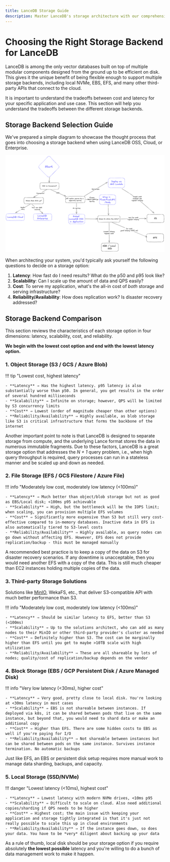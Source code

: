 ```yaml
---
title: LanceDB Storage Guide 
description: Master LanceDB's storage architecture with our comprehensive guide. Learn about local storage, cloud storage options, and best practices for efficient vector data management and persistence.
---
```


# Choosing the Right Storage Backend for LanceDB

LanceDB is among the only vector databases built on top of multiple modular components designed from the ground up to be efficient on disk. This gives it the unique benefit of being flexible enough to support multiple storage backends, including local NVMe, EBS, EFS, and many other third-party APIs that connect to the cloud.

It is important to understand the tradeoffs between cost and latency for your specific application and use case. This section will help you understand the tradeoffs between the different storage backends.

## Storage Backend Selection Guide

We've prepared a simple diagram to showcase the thought process that goes into choosing a storage backend when using LanceDB OSS, Cloud, or Enterprise.

![](../assets/concepts/storage/lancedb_storage_tradeoffs.png)

When architecting your system, you'd typically ask yourself the following questions to decide on a storage option:

1. **Latency**: How fast do I need results? What do the p50 and p95 look like?
2. **Scalability**: Can I scale up the amount of data and QPS easily?
3. **Cost**: To serve my application, what's the all-in cost of *both* storage and serving infrastructure?
4. **Reliability/Availability**: How does replication work? Is disaster recovery addressed?

## Storage Backend Comparison

This section reviews the characteristics of each storage option in four dimensions: latency, scalability, cost, and reliability.

**We begin with the lowest cost option and end with the lowest latency option.**

### 1. Object Storage (S3 / GCS / Azure Blob)

!!! tip "Lowest cost, highest latency"

    - **Latency** ⇒ Has the highest latency. p95 latency is also substantially worse than p50. In general, you get results in the order of several hundred milliseconds
    - **Scalability** ⇒ Infinite on storage; however, QPS will be limited by S3 concurrency limits
    - **Cost** ⇒ Lowest (order of magnitude cheaper than other options)
    - **Reliability/Availability** ⇒ Highly available, as blob storage like S3 is critical infrastructure that forms the backbone of the internet

Another important point to note is that LanceDB is designed to separate storage from compute, and the underlying Lance format stores the data in numerous immutable fragments. Due to these factors, LanceDB is a great storage option that addresses the _N + 1_ query problem, i.e., when high query throughput is required, query processes can run in a stateless manner and be scaled up and down as needed.

### 2. File Storage (EFS / GCS Filestore / Azure File)

!!! info "Moderately low cost, moderately low latency (<100ms)"

    - **Latency** ⇒ Much better than object/blob storage but not as good as EBS/Local disk; <100ms p95 achievable
    - **Scalability** ⇒ High, but the bottleneck will be the IOPS limit; when scaling, you can provision multiple EFS volumes
    - **Cost** ⇒ Significantly more expensive than S3 but still very cost-effective compared to in-memory databases. Inactive data in EFS is also automatically tiered to S3-level costs
    - **Reliability/Availability** ⇒ Highly available, as query nodes can go down without affecting EFS. However, EFS does not provide replication/backup - this must be managed manually

A recommended best practice is to keep a copy of the data on S3 for disaster recovery scenarios. If any downtime is unacceptable, then you would need another EFS with a copy of the data. This is still much cheaper than EC2 instances holding multiple copies of the data.

### 3. Third-party Storage Solutions

Solutions like [MinIO](https://blog.min.io/lancedb-trusted-steed-against-data-complexity/), WekaFS, etc., that deliver S3-compatible API with much better performance than S3.

!!! info "Moderately low cost, moderately low latency (<100ms)"

    - **Latency** ⇒ Should be similar latency to EFS, better than S3 (<100ms)
    - **Scalability** ⇒ Up to the solutions architect, who can add as many nodes to their MinIO or other third-party provider's cluster as needed
    - **Cost** ⇒ Definitely higher than S3. The cost can be marginally higher than EFS until you get to maybe >10TB scale with high utilization
    - **Reliability/Availability** ⇒ These are all shareable by lots of nodes; quality/cost of replication/backup depends on the vendor

### 4. Block Storage (EBS / GCP Persistent Disk / Azure Managed Disk)

!!! info "Very low latency (<30ms), higher cost"

    - **Latency** ⇒ Very good, pretty close to local disk. You're looking at <30ms latency in most cases
    - **Scalability** ⇒ EBS is not shareable between instances. If deployed via k8s, it can be shared between pods that live on the same instance, but beyond that, you would need to shard data or make an additional copy
    - **Cost** ⇒ Higher than EFS. There are some hidden costs to EBS as well if you're paying for I/O
    - **Reliability/Availability** ⇒ Not shareable between instances but can be shared between pods on the same instance. Survives instance termination. No automatic backups

Just like EFS, an EBS or persistent disk setup requires more manual work to manage data sharding, backups, and capacity.

### 5. Local Storage (SSD/NVMe)

!!! danger "Lowest latency (<10ms), highest cost"

    - **Latency** ⇒ Lowest latency with modern NVMe drives, <10ms p95
    - **Scalability** ⇒ Difficult to scale on cloud. Also need additional copies/sharding if QPS needs to be higher
    - **Cost** ⇒ Highest cost; the main issue with keeping your application and storage tightly integrated is that it's just not really possible to scale this up in cloud environments
    - **Reliability/Availability** ⇒ If the instance goes down, so does your data. You have to be *very* diligent about backing up your data

As a rule of thumb, local disk should be your storage option if you require absolutely **the lowest possible** latency and you're willing to do a bunch of data management work to make it happen.
